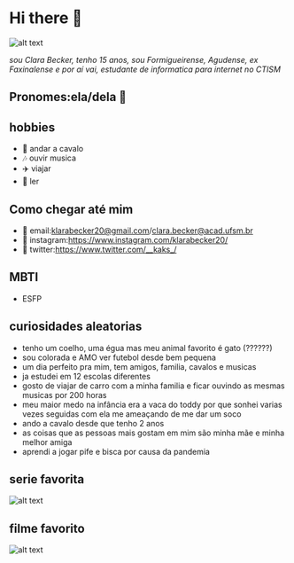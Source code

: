 # Hi there 🤠 
![alt text](https://st2.depositphotos.com/1001911/6524/v/950/depositphotos_65242063-stock-illustration-hat-tip-emoticon.jpg)

*sou Clara Becker, tenho 15 anos, sou Formigueirense, Agudense, ex Faxinalense e por aí vai, estudante de informatica para internet no CTISM*
## Pronomes:ela/dela 👩 

## hobbies
* 🏇 andar a cavalo
* 🎶 ouvir musica
* ✈️ viajar
* 📖 ler

## Como chegar até mim

* 📧 email:<klarabecker20@gmail.com>/<clara.becker@acad.ufsm.br>
* 📱 instagram:<https://www.instagram.com/klarabecker20/>
* 🦤 twitter:<https://www.twitter.com/__kaks_/>

## MBTI
* ESFP

## curiosidades aleatorias 
* tenho um coelho, uma égua mas meu animal favorito é gato (??????)
* sou colorada e AMO ver futebol desde bem pequena
* um dia perfeito pra mim, tem  amigos, familia, cavalos e musicas
* ja estudei em 12 escolas diferentes
* gosto de viajar de carro com a minha familia e ficar ouvindo as mesmas musicas por 200 horas
* meu maior medo na infância era a vaca do toddy por que sonhei varias vezes seguidas com ela me ameaçando de me dar um soco 
* ando a cavalo desde que tenho 2 anos
* as coisas que as pessoas mais gostam em mim são minha mãe e minha melhor amiga
* aprendi a jogar pife e bisca por causa da pandemia

## serie favorita
![alt text](https://i.pinimg.com/736x/2b/14/4c/2b144c4e66c66549bc2a4ef47d678ceb.jpg)
## filme favorito
![alt text](http://s2.glbimg.com/9Lf7_s4URcgJ_cYvJZ6wejtZSLGRwDLCXsH8IsQXntZIoz-HdGixxa_8qOZvMp3w/s.glbimg.com/og/rg/f/original/2013/02/27/livro.jpg)